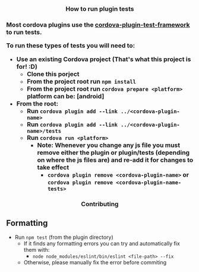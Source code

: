 <h3 align="center">How to run plugin tests<h3>

Most cordova plugins use the [cordova-plugin-test-framework](https://github.com/apache/cordova-plugin-test-framework) to run tests.  

To run these types of tests you will need to:

* Use an existing Cordova project (That's what this project is for! :D)
    * Clone this porject
    * From the project root run `npm install`
    * From the project root run `cordova prepare <platform>` platform can be: [android]
* From the root:
    * Run `cordova plugin add --link ../<cordova-plugin-name>`
    * Run `cordova plugin add --link ../<cordova-plugin-name>/tests`
    * Run `cordova run <platform>`
        * Note: Whenever you change any js file you must remove either the plugin or plugin/tests (depending on where the js files are) and re-add it for changes to take effect
            * `cordova plugin remove <cordova-plugin-name>` or `cordova plugin remove <cordova-plugin-name-tests>`



<h3 align="center">Contributing<h3>

## Formatting

* Run `npm test` (from the plugin directory)
  * If it finds any formatting errors you can try and automatically fix them with:
    * `node node_modules/eslint/bin/eslint <file-path> --fix`
  * Otherwise, please manually fix the error before commiting